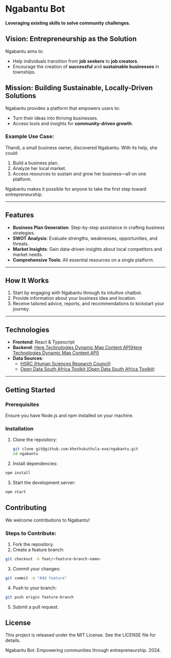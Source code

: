 # Ngabantu Bot  

**Leveraging existing skills to solve community challenges.**  

## Vision: Entrepreneurship as the Solution  

Ngabantu aims to:  
- Help individuals transition from **job seekers** to **job creators**.  
- Encourage the creation of **successful** and **sustainable businesses** in townships.  

## Mission: Building Sustainable, Locally-Driven Solutions  

Ngabantu provides a platform that empowers users to:  
- Turn their ideas into thriving businesses.  
- Access tools and insights for **community-driven growth**.  

### Example Use Case:  

Thandi, a small business owner, discovered Ngabantu. With its help, she could:  
1. Build a business plan.  
2. Analyze her local market.  
3. Access resources to sustain and grow her business—all on one platform.  

Ngabantu makes it possible for anyone to take the first step toward entrepreneurship.  

---

## Features  

- **Business Plan Generation**: Step-by-step assistance in crafting business strategies.  
- **SWOT Analysis**: Evaluate strengths, weaknesses, opportunities, and threats.  
- **Market Insights**: Gain data-driven insights about local competitors and market needs.  
- **Comprehensive Tools**: All essential resources on a single platform.  

---

## How It Works  

1. Start by engaging with Ngabantu through its intuitive chatbot.  
2. Provide information about your business idea and location.  
3. Receive tailored advice, reports, and recommendations to kickstart your journey.  

---

## Technologies  

- **Frontend**: React  & Typescript
- **Backend**: [Here Technologies Dynamic Map Content API(Here Technologies Dynamic Map Content API)](https://www.here.com/why-here)
- **Data Sources**:  
  - [HSRC (Human Sciences Research Council)](https://www.hsrc.ac.za/)  
  - [Open Data South Africa Toolkit (Open Data South Africa Toolkit)](https://opendataza.gitbook.io/toolkit)  

---

## Getting Started  

### Prerequisites  

Ensure you have Node.js and npm installed on your machine.  

### Installation  

1. Clone the repository:  
   ```bash
   git clone git@github.com:khethukuthula-exe/ngabantu.git
   cd ngabantu
   ```
2. Install dependencies:

```bash
npm install
```
3. Start the development server:

```bash
npm start
```

## Contributing
We welcome contributions to Ngabantu!

### Steps to Contribute:
1. Fork the repository.
2. Create a feature branch:
```bash
git checkout -b feat/<feature-branch-name>
```
3. Commit your changes:
```bash
git commit -m "Add feature"
```
4. Push to your branch:
```bash
git push origin feature-branch
```
5. Submit a pull request.

## License
This project is released under the MIT License. See the LICENSE file for details.

Ngabantu Bot: Empowering communities through entrepreneurship. 2024.
